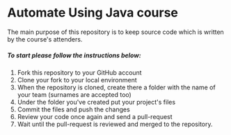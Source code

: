 Automate Using Java course
==========================
The main purpose of this repository is to keep source code which is written by the course's attenders.

##### To start please follow the instructions below:

1. Fork this repository to your GitHub account
2. Clone your fork to your local environment
3. When the repository is cloned, create there a folder with the name of your team (surnames are accepted too)
4. Under the folder you've created put your project's files
5. Commit the files and push the changes
6. Review your code once again and send a pull-request
7. Wait until the pull-request is reviewed and merged to the repository.
